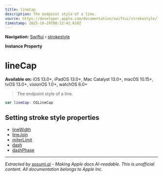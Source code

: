 ```yaml
---
title: lineCap
description: The endpoint style of a line.
source: https://developer.apple.com/documentation/swiftui/strokestyle/linecap
timestamp: 2025-10-29T00:12:42.810Z
---
```


**Navigation:** [Swiftui](/documentation/swiftui) › [strokestyle](/documentation/swiftui/strokestyle)

**Instance Property**

# lineCap

**Available on:** iOS 13.0+, iPadOS 13.0+, Mac Catalyst 13.0+, macOS 10.15+, tvOS 13.0+, visionOS 1.0+, watchOS 6.0+

> The endpoint style of a line.

```swift
var lineCap: CGLineCap
```

## Setting stroke style properties

- [lineWidth](/documentation/swiftui/strokestyle/linewidth)
- [lineJoin](/documentation/swiftui/strokestyle/linejoin)
- [miterLimit](/documentation/swiftui/strokestyle/miterlimit)
- [dash](/documentation/swiftui/strokestyle/dash)
- [dashPhase](/documentation/swiftui/strokestyle/dashphase)

---

*Extracted by [sosumi.ai](https://sosumi.ai) - Making Apple docs AI-readable.*
*This is unofficial content. All documentation belongs to Apple Inc.*
